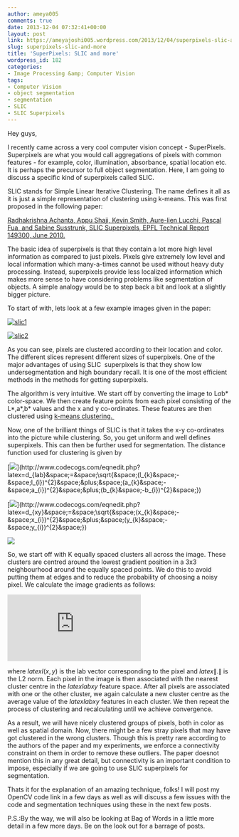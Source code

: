 ```yaml
---
author: ameya005
comments: true
date: 2013-12-04 07:32:41+00:00
layout: post
link: https://ameyajoshi005.wordpress.com/2013/12/04/superpixels-slic-and-more/
slug: superpixels-slic-and-more
title: 'SuperPixels: SLIC and more'
wordpress_id: 182
categories:
- Image Processing &amp; Computer Vision
tags:
- Computer Vision
- object segmentation
- segmentation
- SLIC
- SLIC Superpixels
---
```


Hey guys,

I recently came across a very cool computer vision concept - SuperPixels. Superpixels are what you would call aggregations of pixels with common features - for example, color, illumination, absorbance, spatial location etc. It is perhaps the precursor to full object segmentation. Here, I am going to discuss a specific kind of superpixels called SLIC.

SLIC stands for Simple Linear Iterative Clustering. The name defines it all as it is just a simple representation of clustering using k-means. This was first proposed in the following paper:

[Radhakrishna Achanta, Appu Shaji, Kevin Smith, Aure-lien Lucchi, Pascal Fua, and Sabine Susstrunk, SLIC Superpixels, EPFL Technical Report 149300, June 2010.](http://infoscience.epfl.ch/record/149300/files/SLIC_Superpixels_TR_2.pdf)

The basic idea of superpixels is that they contain a lot more high level information as compared to just pixels. Pixels give extremely low level and local information which many-a-times cannot be used without heavy duty processing. Instead, superpixels provide less localized information which makes more sense to have considering problems like segmentation of objects. A simple analogy would be to step back a bit and look at a slightly bigger picture.

To start of with, lets look at a few example images given in the paper:

[![slic1](http://ameyajoshi005.files.wordpress.com/2013/09/slic1.jpg?w=300)](http://ameyajoshi005.files.wordpress.com/2013/09/slic1.jpg)

[![slic2](http://ameyajoshi005.files.wordpress.com/2013/09/slic2.jpg?w=200)](http://ameyajoshi005.files.wordpress.com/2013/09/slic2.jpg)


As you can see, pixels are clustered according to their location and color. The different slices represent different sizes of superpixels. One of the major advantages of using SLIC  superpixels is that they show low undersegmentation and high boundary recall. It is one of the most efficient methods in the methods for getting superpixels.


The algorithm is very intuitive. We start off by converting the image to L*a*b* color-space. We then create feature points from each pixel consisting of the L*,a*,b* values and the x and y co-ordinates. These features are then clustered using [k-means clustering](http://en.wikipedia.org/wiki/K-means_clustering)[. ](http://en.wikipedia.org/wiki/K-means_clustering)

Now, one of the brilliant things of SLIC is that it takes the x-y co-ordinates into the picture while clustering. So, you get uniform and well defines superpixels. This can then be further used for segmentation. The distance function used for clustering is given by

[![](http://latex.codecogs.com/png.latex?d_{lab}&space;=&space;\sqrt{&space;(l_{k}&space;-&space;l_{i})^{2}&space;&plus;&space;(a_{k}&space;-&space;a_{i})^{2}&space;&plus;(b_{k}&space;-b_{i})^{2}&space;})](http://www.codecogs.com/eqnedit.php?latex=d_{lab}&space;=&space;\sqrt{&space;(l_{k}&space;-&space;l_{i})^{2}&space;&plus;&space;(a_{k}&space;-&space;a_{i})^{2}&space;&plus;(b_{k}&space;-b_{i})^{2}&space;})

[![](http://latex.codecogs.com/png.latex?d_{xy}&space;=&space;\sqrt{&space;(x_{k}&space;-&space;x_{i})^{2}&space;&plus;&space;(y_{k}&space;-&space;y_{i})^{2}&space;})](http://www.codecogs.com/eqnedit.php?latex=d_{xy}&space;=&space;\sqrt{&space;(x_{k}&space;-&space;x_{i})^{2}&space;&plus;&space;(y_{k}&space;-&space;y_{i})^{2}&space;})

[![](http://latex.codecogs.com/png.latex?D_{S}&space;=&space;d_{lab}&space;&plus;&space;\frac{m}{S}d_{xy})](http://www.codecogs.com/eqnedit.php?latex=D_{S}&space;=&space;d_{lab}&space;&plus;&space;\frac{m}{S}d_{xy})

So, we start off with K equally spaced clusters all across the image. These clusters are centred around the lowest gradient position in a 3x3 neighbourhood around the equally spaced points. We do this to avoid putting them at edges and to reduce the probability of choosing a noisy pixel. We calculate the image gradients as follows:

![G(x,y) =  \| I(x+1,y) - I(x-1,y) \|^2 + \|I(x,y+1) - I(x-1,y)\|^2](http://www.sciweavers.org/tex2img.php?eq=G%28x%2Cy%29%20%3D%20%20%5C%7C%20I%28x%2B1%2Cy%29%20-%20I%28x-1%2Cy%29%20%5C%7C%5E2%20%2B%20%5C%7CI%28x%2Cy%2B1%29%20-%20I%28x-1%2Cy%29%5C%7C%5E2&bc=White&fc=Black&im=jpg&fs=12&ff=modern&edit=0)

where $latex I (x,y)$ is the lab vector corresponding to the pixel and $latex \|.\|$ is the L2 norm.
Each pixel in the image is then associated with the nearest cluster centre in the $latex labxy$ feature space. After all pixels are associated with one or the other cluster, we again calculate a new cluster centre as the average value of the $latex labxy$ features in each cluster. We then repeat the process of clustering and recalculating until we achieve convergence.

As a result, we will have nicely clustered groups of pixels, both in color as well as spatial domain. Now, there might be a few stray pixels that may have got clustered in the wrong clusters. Though this is pretty rare according to the authors of the paper and my experiments, we enforce a connectivity constraint on them in order to remove these outliers. The paper doesnot mention this in any great detail, but connectivity is an important condition to impose, especially if we are going to use SLIC superpixels for segmentation.

Thats it for the explanation of an amazing technique, folks! I will post my OpenCV code link in a few days as well as will discuss a few issues with the code and segmentation techniques using these in the next few posts.

P.S.:By the way, we will also be looking at Bag of Words in a little more detail in a few more days. Be on the look out for a barrage of posts.
